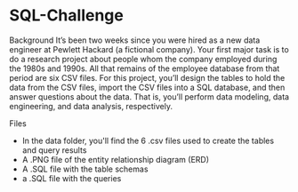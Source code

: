 # SQL-Challenge

Background
It’s been two weeks since you were hired as a new data engineer at Pewlett Hackard (a fictional company). Your first major task is to do a research project about people whom the company employed during the 1980s and 1990s. All that remains of the employee database from that period are six CSV files.
For this project, you’ll design the tables to hold the data from the CSV files, import the CSV files into a SQL database, and then answer questions about the data. That is, you’ll perform data modeling, data engineering, and data analysis, respectively.

Files
- In the data folder, you'll find the 6 .csv files used to create the tables and query results
- A .PNG file of the entity relationship diagram (ERD)
- A .SQL file with the table schemas
- a .SQL file with the queries
